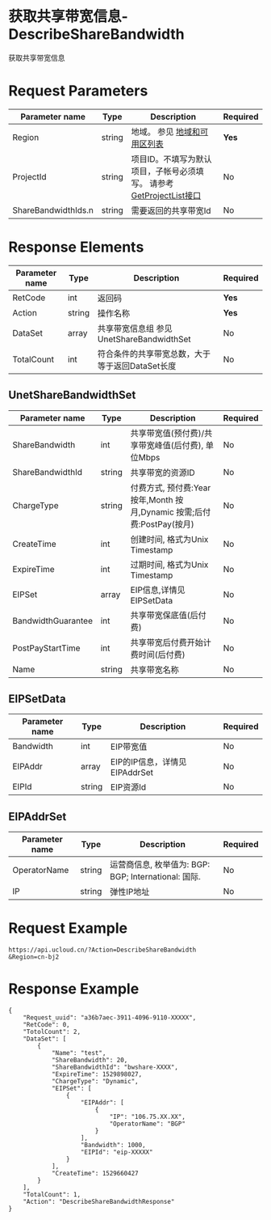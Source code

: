 # 获取共享带宽信息-DescribeShareBandwidth

获取共享带宽信息

# Request Parameters
|Parameter name|Type|Description|Required|
|---|---|---|---|
|Region|string|地域。 参见 [地域和可用区列表](api/summary/regionlist)|**Yes**|
|ProjectId|string|项目ID。不填写为默认项目，子帐号必须填写。 请参考[GetProjectList接口](api/summary/get_project_list)|No|
|ShareBandwidthIds.n|string|需要返回的共享带宽Id|No|

# Response Elements
|Parameter name|Type|Description|Required|
|---|---|---|---|
|RetCode|int|返回码|**Yes**|
|Action|string|操作名称|**Yes**|
|DataSet|array|共享带宽信息组 参见 UnetShareBandwidthSet|No|
|TotalCount|int|符合条件的共享带宽总数，大于等于返回DataSet长度|No|

## UnetShareBandwidthSet
|Parameter name|Type|Description|Required|
|---|---|---|---|
|ShareBandwidth|int|共享带宽值(预付费)/共享带宽峰值(后付费), 单位Mbps|No|
|ShareBandwidthId|string|共享带宽的资源ID|No|
|ChargeType|string|付费方式, 预付费:Year 按年,Month 按月,Dynamic 按需;后付费:PostPay(按月)|No|
|CreateTime|int|创建时间, 格式为Unix Timestamp|No|
|ExpireTime|int|过期时间, 格式为Unix Timestamp|No|
|EIPSet|array|EIP信息,详情见 EIPSetData|No|
|BandwidthGuarantee|int|共享带宽保底值(后付费)|No|
|PostPayStartTime|int|共享带宽后付费开始计费时间(后付费)|No|
|Name|string|共享带宽名称|No|

## EIPSetData
|Parameter name|Type|Description|Required|
|---|---|---|---|
|Bandwidth|int|EIP带宽值|No|
|EIPAddr|array|EIP的IP信息，详情见EIPAddrSet|No|
|EIPId|string|EIP资源Id|No|

## EIPAddrSet
|Parameter name|Type|Description|Required|
|---|---|---|---|
|OperatorName|string|运营商信息, 枚举值为:  BGP: BGP; International: 国际.|No|
|IP|string|弹性IP地址|No|

# Request Example
```
https://api.ucloud.cn/?Action=DescribeShareBandwidth
&Region=cn-bj2
```

# Response Example
```
{
    "Request_uuid": "a36b7aec-3911-4096-9110-XXXXX", 
    "RetCode": 0, 
    "TotolCount": 2, 
    "DataSet": [
        {
            "Name": "test", 
            "ShareBandwidth": 20, 
            "ShareBandwidthId": "bwshare-XXXX", 
            "ExpireTime": 1529898027, 
            "ChargeType": "Dynamic", 
            "EIPSet": [
                {
                    "EIPAddr": [
                        {
                            "IP": "106.75.XX.XX", 
                            "OperatorName": "BGP"
                        }
                    ], 
                    "Bandwidth": 1000, 
                    "EIPId": "eip-XXXXX"
                }
            ], 
            "CreateTime": 1529660427
        }
    ], 
    "TotalCount": 1, 
    "Action": "DescribeShareBandwidthResponse"
}
```

